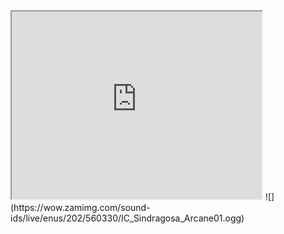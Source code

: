 <iframe
  src="https://www.wowhead.com/npc=36853/sindragosa#modelviewer"
  title="iframe Example 1"
  width="400"
  height="300">
</iframe>
![](https://wow.zamimg.com/sound-ids/live/enus/202/560330/IC_Sindragosa_Arcane01.ogg)
